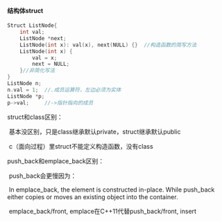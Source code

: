 #### 结构体struct

```cpp
Struct ListNode{
    int val;
    ListNode *next;
    ListNode(int x): val(x), next(NULL) {}	//构造函数的简写方法
    ListNode(int x) {
        val = x;
        next = NULL;
    }//非简化写法
}
ListNode n;
n.val = 1;	//.成员运算符，左边必须为实体
ListNode *p;
p->val;		//->指针指向的成员
```

struct和class区别：

​	基本没区别，只是class继承默认private，struct继承默认public

​	c（面向过程）里struct不能定义构造函数，没有class

push_back和emplace_back区别：

​	push_back会更慢因为：

​	In emplace_back, the element is constructed in-place. While push_back either copies or moves an existing object into the container.

​	emplace_back/front, emplace在C++11代替push_back/front, insert